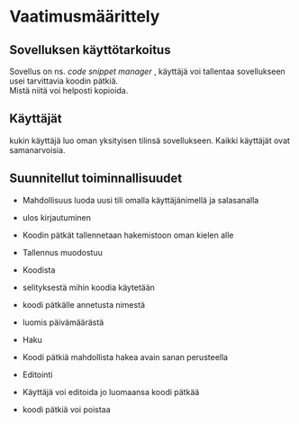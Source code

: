 # Vaatimusmäärittely

## Sovelluksen käyttötarkoitus

Sovellus on ns. *code snippet manager* , käyttäjä voi tallentaa sovellukseen usei tarvittavia koodin pätkiä.  
Mistä niitä voi helposti kopioida.

## Käyttäjät 

kukin käyttäjä luo oman yksityisen tilinsä sovellukseen.  Kaikki käyttäjät ovat samanarvoisia.

## Suunnitellut toiminnallisuudet

* Mahdollisuus luoda uusi tili omalla käyttäjänimellä ja salasanalla
 * ulos kirjautuminen

* Koodin pätkät tallennetaan hakemistoon oman kielen alle
* Tallennus muodostuu
 * Koodista
 * selityksestä mihin koodia käytetään
 * koodi pätkälle annetusta nimestä
 * luomis päivämäärästä

* Haku
 * Koodi pätkiä mahdollista hakea avain sanan perusteella

* Editointi
 * Käyttäjä voi editoida jo luomaansa koodi pätkää
 * koodi pätkiä voi poistaa